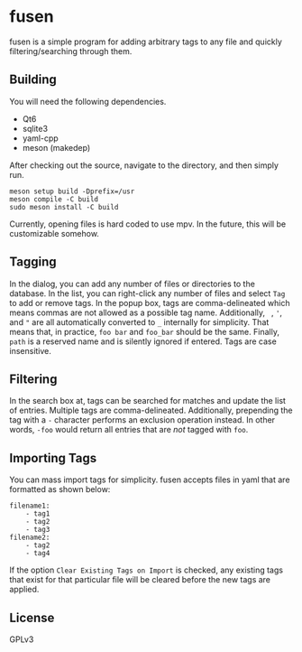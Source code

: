 # fusen
fusen is a simple program for adding arbitrary tags to any file and quickly filtering/searching through them.

## Building
You will need the following dependencies.

* Qt6
* sqlite3
* yaml-cpp
* meson (makedep)

After checking out the source, navigate to the directory, and then simply run.
```
meson setup build -Dprefix=/usr
meson compile -C build
sudo meson install -C build
```

Currently, opening files is hard coded to use mpv. In the future, this will be customizable somehow.

## Tagging
In the dialog, you can add any number of files or directories to the database. In the list, you can right-click
any number of files and select `Tag` to add or remove tags. In the popup box, tags are comma-delineated which means
commas are not allowed as a possible tag name. Additionally, ` `, `'`, and `"` are all automatically converted
to `_` internally for simplicity. That means that, in practice, `foo bar` and `foo_bar` should be the same. Finally,
`path` is a reserved name and is silently ignored if entered. Tags are case insensitive.

## Filtering
In the search box at, tags can be searched for matches and update the list of entries. Multiple tags are
comma-delineated. Additionally, prepending the tag with a `-` character performs an exclusion operation instead.
In other words, `-foo` would return all entries that are *not* tagged with `foo`.

## Importing Tags
You can mass import tags for simplicity. fusen accepts files in yaml that are formatted as shown below:
```
filename1:
    - tag1
    - tag2
    - tag3
filename2:
    - tag2
    - tag4
```
If the option `Clear Existing Tags on Import` is checked, any existing tags that exist for that particular file will be
cleared before the new tags are applied.

## License
GPLv3

